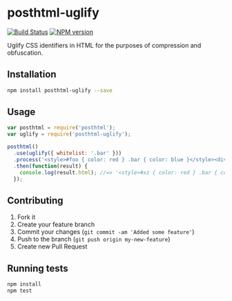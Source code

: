 # posthtml-uglify

[![Build Status](https://travis-ci.org/Rebelmail/html-uglify.svg?branch=master)](https://travis-ci.org/Rebelmail/html-uglify)
[![NPM version](https://badge.fury.io/js/html-uglify.png)](http://badge.fury.io/js/html-uglify)

Uglify CSS identifiers in HTML for the purposes of compression and obfuscation.

## Installation

```sh
npm install posthtml-uglify --save
```

## Usage

```js
var posthtml = require('posthtml');
var uglify = require('posthtml-uglify');

posthtml()
  .use(uglify({ whitelist: '.bar' }))
  .process('<style>#foo { color: red } .bar { color: blue }</style><div id="foo" class="bar">baz</div>')
  .then(function(result) {
    console.log(result.html); //=> '<style>#xz { color: red } .bar { color: blue }</style><div id="xz" class="bar">baz</div>'
  });
```

## Contributing

1. Fork it
2. Create your feature branch
3. Commit your changes (`git commit -am 'Added some feature'`)
4. Push to the branch (`git push origin my-new-feature`)
5. Create new Pull Request

## Running tests

```sh
npm install
npm test
```

